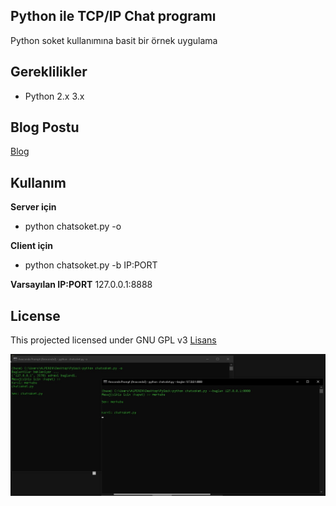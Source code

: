 ## Python ile TCP/IP Chat programı
Python soket kullanımına basit bir örnek uygulama

## Gereklilikler
* Python 2.x 3.x

## Blog Postu
[Blog](https://bilgisayarbilimi.org/2020/07/14/python-basit-chat-uygulamasi/)

## Kullanım
**Server için**
* python chatsoket.py -o 

**Client için**
* python chatsoket.py -b IP:PORT 

**Varsayılan IP:PORT** 127.0.0.1:8888

## License
This projected licensed under GNU GPL v3 
[Lisans](https://github.com/Spelchure/py-soket/blob/master/LICENSE)

 
![Ekran görüntüsü](https://raw.githubusercontent.com/Spelchure/py-soket/master/chatsoket.jpg)